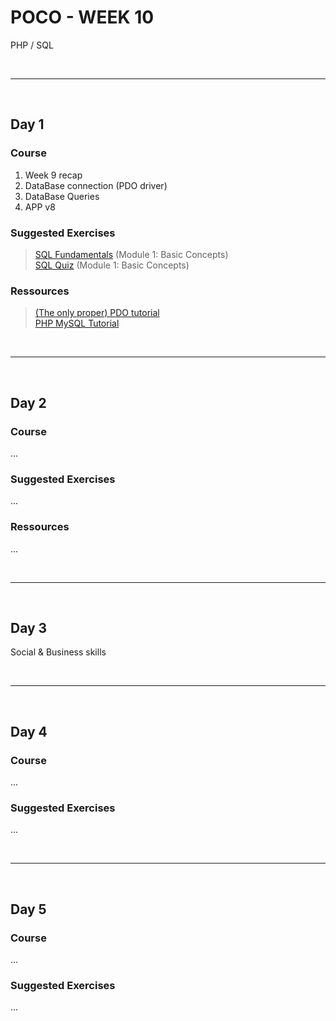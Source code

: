 # POCO - WEEK 10
PHP / SQL


<br>

---

<br>


## Day 1

### Course
1. Week 9 recap
2. DataBase connection (PDO driver)
3. DataBase Queries
4. APP v8


### Suggested Exercises
>[SQL Fundamentals](https://www.sololearn.com/Course/SQL/) (Module 1: Basic Concepts)<br>
[SQL Quiz](https://www.sololearn.com/Course/SQL/) (Module 1: Basic Concepts)<br>

### Ressources
>[(The only proper) PDO tutorial](https://phpdelusions.net/pdo)<br>
[PHP MySQL Tutorial](https://www.w3schools.com/sql/sql_quiz.asp)


<br>

---

<br>


## Day 2

### Course
...


### Suggested Exercises
...


### Ressources
...


<br>

---

<br>


## Day 3
Social & Business skills


<br>

---

<br>


## Day 4

### Course
...


### Suggested Exercises
...


<br>

---

<br>


## Day 5

### Course
...


### Suggested Exercises
...
